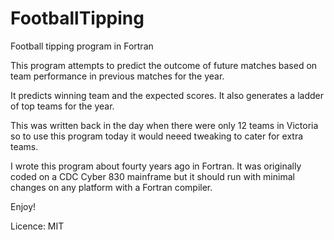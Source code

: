 # FootballTipping
Football tipping program in Fortran

This program attempts to predict the outcome of future matches based on team performance in previous matches for the year.

It predicts winning team and the expected scores. It also generates a ladder of top teams for the year.

This was written back in the day when there were only 12 teams in Victoria so to use this program today it would neeed tweaking to cater for extra teams.

I wrote this program about fourty years ago in Fortran. It was originally coded on a CDC Cyber 830 mainframe but it should run with minimal changes on any platform with a Fortran compiler.

Enjoy!

Licence:
MIT
